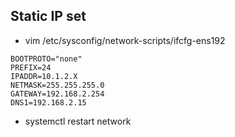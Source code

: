 ## Static IP set
- vim /etc/sysconfig/network-scripts/ifcfg-ens192
```
BOOTPROTO="none"
PREFIX=24
IPADDR=10.1.2.X
NETMASK=255.255.255.0
GATEWAY=192.168.2.254
DNS1=192.168.2.15
```	
- systemctl restart network
